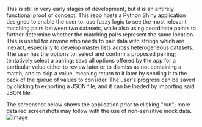 
This is still in very early stages of development, but it is an entirely functional proof of concept. This repo hosts a Python Shiny application designed to enable the user to: use fuzzy logic to see the most relevant matching pairs between two datasets, while also using coordinate points to further determine whether the matching pairs represent the same location. This is useful for anyone who needs to pair data with strings which are inexact, especially to develop master lists across heterogeneous datasets. The user has the options to: select and confirm a proposed pairing; tentatively select a pairing; save all options offered by the app for a particular value either to review later or to dismiss as not containing a match; and to skip a value, meaning return to it later by sending it to the back of the queue of values to consider. The user's progress can be saved by clicking to exporting a JSON file, and it can be loaded by importing said JSON file.

The screenshot below shows the application prior to clicking "run"; more detailed screenshots may follow with the use of non-sensitive mock data.
![image](https://github.com/Assad-AC/Fuzzy-Matching-and-GIS/assets/126238295/79f2a146-356f-43ae-97c5-b690fa2fc847)
